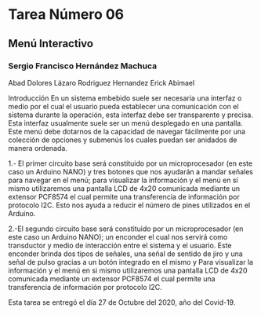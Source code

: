 # Tarea Número 06
## Menú Interactivo
### Sergio Francisco Hernández Machuca


Abad Dolores Lázaro
Rodriguez Hernandez Erick Abimael

Introducción
En un sistema embebido suele ser necesaria una interfaz o medio por el cual el usuario pueda establecer una
comunicación con el sistema durante la operación, esta interfaz debe ser transparente y precisa. Esta interfaz
usualmente suele ser un menú desplegado en una pantalla. Este menú debe dotarnos de la capacidad de navegar
fácilmente por una colección de opciones y submenús los cuales puedan ser anidados de manera ordenada.

1.- El primer circuito base será constituido por un microprocesador (en este caso un Arduino NANO) y tres botones
que nos ayudarán a mandar señales para navegar en el menú; para visualizar la información y el menú en sí mismo
utilizaremos una pantalla LCD de 4x20 comunicada mediante un extensor PCF8574 el cual permite una
transferencia de información por protocolo I2C. Esto nos ayuda a reducir el número de pines utilizados en el
Arduino.

2.-El segundo circuito base será constituido por un microprocesador (en este caso un Arduino NANO); un enconder
el cual nos servirá como transductor y medio de interacción entre el sistema y el usuario. Este enconder brinda
dos tipos de señales, una señal de sentido de jiro y una señal de pulso gracias a un botón integrado en el mismo y
Para visualizar la información y el menú en si mismo utilizaremos una pantalla LCD de 4x20 comunicada mediante
un extensor PCF8574 el cual permite una transferencia de información por protocolo I2C. 


Esta tarea se entregó el día 27 de Octubre del 2020, año del Covid-19.